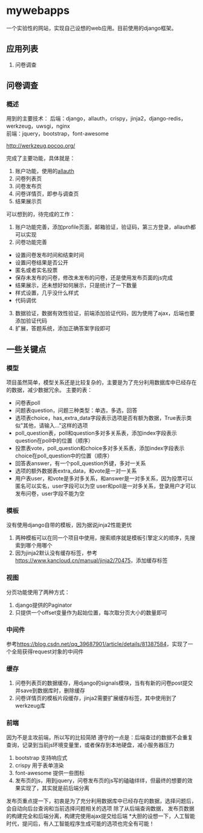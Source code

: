 # mywebapps
一个实验性的网站，实现自己设想的web应用。目前使用的django框架。
## 应用列表
1. 问卷调查

## 问卷调查
### 概述
用到的主要技术：
后端：django，allauth，crispy，jinja2，django-redis，werkzeug，uwsgi，nginx  
前端：jquery，bootstrap，font-awesome

http://werkzeug.pocoo.org/


完成了主要功能，具体就是：

1. 账户功能，使用的[allauth](https://github.com/pennersr/django-allauth)
2. 问卷列表页
3. 问卷发布页
4. 问卷详情页，即参与调查页
5. 结果展示页

可以想到的，待完成的工作：

 1. 账户功能完善，添加profile页面，邮箱验证，验证码，第三方登录，allauth都可以实现
 2. 问卷功能完善
   * 设置问卷发布时间和结束时间
   * 设置问卷结果是否公开
   * 匿名或者实名投票
   * 保存未发布的问卷，修改未发布的问卷，还是使用发布页面的js完成
   * 结果展示，还未想好如何展示，只是统计了一下数量
   * 样式设置，几乎没什么样式
   * 代码调优
 3. 数据验证，数据有效性验证，前端添加验证代码，因为使用了ajax，后端也要添加验证代码
 4. 扩展，答题系统，添加正确答案字段即可

## 一些关键点

### 模型
项目虽然简单，模型关系还是比较复杂的，主要是为了充分利用数据库中已经存在的数据，减少数据冗余。
主要的表：

  * 问卷表poll
  * 问题表question，问题三种类型：单选，多选，回答
  * 选项表choice，has_extra_data字段表示选项是否有额为数据，True表示类似"其他，请输入..."这样的选项
  * poll_question表，poll和question多对多关系表，添加index字段表示question在poll中的位置（顺序）
  * 投票表vote，poll_question和choice多对多关系表，添加index字段表示choice在poll_question中的位置（顺序）
  * 回答表answer，有一个poll_question外键，多对一关系
  * 选项的额外数据表extra_data，和vote是一对一关系
  * 用户表user，和vote是多对多关系，和answer是一对多关系，因为投票可以匿名可以实名，user字段可以为空
    user和poll是一对多关系，登录用户才可以发布问卷，user字段不能为空

### 模板
没有使用django自带的模板，因为据说jinja2性能更优

 1. 两种模板可以在同一个项目中使用，搜索顺序就是模板引擎定义的顺序，先搜索到哪个用哪个
 2. 因为jinja2默认没有缓存标签，参考<https://www.kancloud.cn/manual/jinja2/70475>，添加缓存标签

### 视图
分页功能使用了两种方式：

 1. django提供的Paginator
 2. 只提供一个offset变量作为起始位置，每次取分页大小的数量即可

### 中间件
参考<https://blog.csdn.net/qq_39687901/article/details/81387584>，实现了一个全局获得request对象的中间件

### 缓存

 1. 问卷列表页的数据缓存，用django的signals模块，当有有新的问卷post提交并save到数据库时，删除缓存
 2. 问卷详情页的模板片段缓存，jinja2需要扩展缓存标签，其中使用到了werkzeug库

### 前端
因为不是主攻前端，所以写的比较简陋
遵守的一点是：后端查过的数据不会重复查询，记录到当前js环境变量里，或者保存到本地硬盘，减小服务器压力

  1. bootstrap 支持响应式
  2. crispy 用于表单渲染  
  3. font-awesome 提供一些图标
  4. 发布页的js，用到jquery，问卷发布页的js写的磕磕绊绊，但最终的想要的效果实现了，其实就是前后端分离

发布页重点提一下，初衷是为了充分利用数据库中已经存在的数据，选择问题后，会自动向后台查询和当前选择问题相关的选项
除了从后端查询数据， 发布页数据的构建完全和后端分离，构建完使用ajax提交给后端
*大胆的设想一下，人工智能时代，提问后，有人工智能程序生成可能的选项也完全有可能！



  
